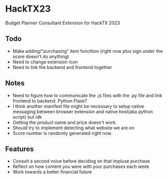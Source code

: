# HackTX23
Budget Planner Consultant Extension for HackTX 2023
## Todo
* Make adding/"purchasing" item functtion (right now plus sign under the score doesn't do anything)
* Need to change extension icon
* Need to link the backend and frontend together

## Notes
* Need to figure how to communicate the .js files with the .py file and link frontend to backend. Python Flask?
* I think another manifest file might be necessary to setup native messaging between browser extension and native host(aka python script) but idk
* Getting the product name and price doesn't work
* Should try to implement detecting what website we are on
* Score number is randomly generated right now
## Features
* Consult a second voice before deciding on that impluse purchase
* Reflect on how content you were with your purchases each week
* Work towards a better financial future